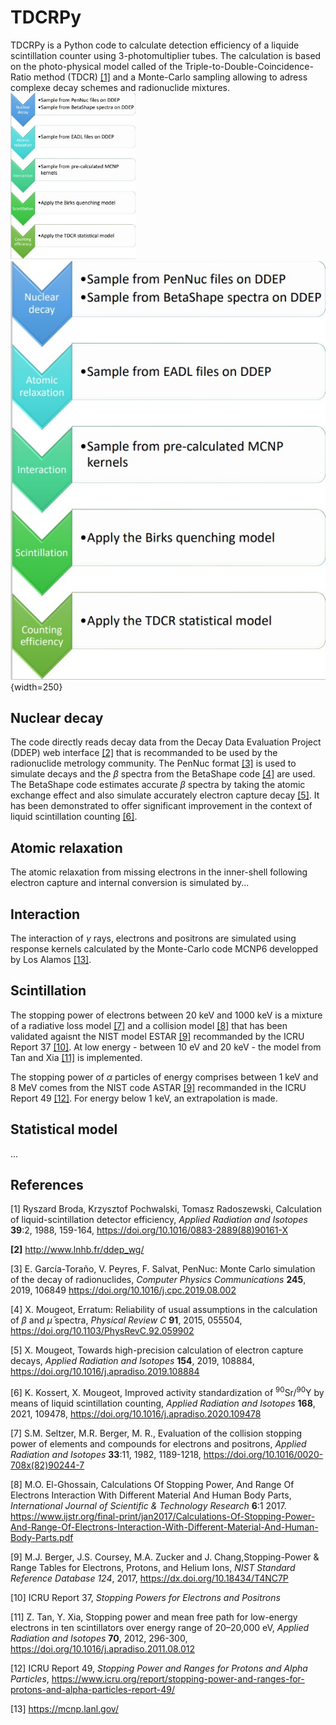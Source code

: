 # TDCRPy

TDCRPy is a Python code to calculate detection efficiency of a liquide scintillation counter using 3-photomultiplier tubes.
The calculation is based on the photo-physical model called of the Triple-to-Double-Coincidence-Ratio method (TDCR) [[1]](#1) and a Monte-Carlo sampling allowing to adress complexe decay schemes and radionuclide mixtures.
<img src="./FlowChart.jpg" alt="drawing" width="200"/>
![Process of the Monte-Carlo simulation](./FlowChart.jpg){width=250}

## Nuclear decay 

The code directly reads decay data from the Decay Data Evaluation Project (DDEP) web interface [[2]](#2) that is recommanded to be used by the radionuclide metrology community. The PenNuc format [[3]](#3) is used to simulate decays and the $\beta$ spectra from the BetaShape code [[4]](#4) are used. The BetaShape code estimates accurate $\beta$ spectra by taking the atomic exchange effect and also simulate accurately electron capture decay [[5]](#5). It has been demonstrated to offer significant improvement in the context of liquid scintillation counting [[6]](#6).

## Atomic relaxation

The atomic relaxation from missing electrons in the inner-shell following electron capture and internal conversion is simulated by... 

## Interaction

The interaction of $\gamma$ rays, electrons and positrons are simulated using response kernels calculated by the Monte-Carlo code MCNP6 developped by Los Alamos [[13]](#13). 

## Scintillation

The stopping power of electrons between 20 keV and 1000 keV is a mixture of a radiative loss model [[7]](#7) and a collision model [[8]](#8) that has been validated agaisnt the NIST model ESTAR [[9]](#9) recommanded by the ICRU Report 37 [[10]](#10). At low energy - between 10 eV and 20 keV - the model from Tan and Xia [[11]](#11) is implemented.

The stopping power of $\alpha$ particles of energy comprises between 1 keV and 8 MeV comes from the NIST code ASTAR [[9]](#9) recommanded in the ICRU Report 49 [[12]](#12). For energy below 1 keV, an extrapolation is made.

## Statistical model

...

## References

<a id="1">[1]</a> Ryszard Broda, Krzysztof Pochwalski, Tomasz Radoszewski, Calculation of liquid-scintillation detector efficiency, *Applied Radiation and Isotopes* **39**:2, 1988, 159-164, https://doi.org/10.1016/0883-2889(88)90161-X

<b id="2">[2]</b> http://www.lnhb.fr/ddep_wg/

<c id="3">[3]</c> E. García-Toraño, V. Peyres, F. Salvat, PenNuc: Monte Carlo simulation of the decay of radionuclides, *Computer Physics Communications* **245**, 2019, 106849 https://doi.org/10.1016/j.cpc.2019.08.002

<c id="4">[4]</c> X. Mougeot, Erratum: Reliability of usual assumptions in the calculation of $\beta$ and $\bar{\mu}$ spectra, *Physical Review C* **91**, 2015, 055504, https://doi.org/10.1103/PhysRevC.92.059902

<c id="5">[5]</c> X. Mougeot, Towards high-precision calculation of electron capture decays, *Applied Radiation and Isotopes* **154**, 2019, 108884,  https://doi.org/10.1016/j.apradiso.2019.108884

<c id="6">[6]</c> K. Kossert, X. Mougeot, Improved activity standardization of <sup>90</sup>Sr/<sup>90</sup>Y by means of liquid scintillation counting, *Applied Radiation and Isotopes* **168**, 2021, 109478, https://doi.org/10.1016/j.apradiso.2020.109478

<c id="7">[7]</c> S.M. Seltzer, M.R. Berger, M. R., Evaluation of the collision stopping power of elements and compounds for electrons and positrons, *Applied Radiation and Isotopes* **33**:11, 1982, 1189-1218, https://doi.org/10.1016/0020-708x(82)90244-7

<c id="8">[8]</c> M.O. El-Ghossain, Calculations Of Stopping Power, And Range Of Electrons Interaction With Different Material And Human Body Parts, *International Journal of Scientific & Technology Research* **6**:1 2017. https://www.ijstr.org/final-print/jan2017/Calculations-Of-Stopping-Power-And-Range-Of-Electrons-Interaction-With-Different-Material-And-Human-Body-Parts.pdf

<c id="9">[9]</c> M.J. Berger, J.S. Coursey, M.A. Zucker and J. Chang,Stopping-Power & Range Tables for Electrons, Protons, and Helium Ions, *NIST Standard Reference Database 124*, 2017, https://dx.doi.org/10.18434/T4NC7P

<c id="10">[10]</c> ICRU Report 37, *Stopping Powers for Electrons and Positrons*

<c id="11">[11]</c> Z. Tan, Y. Xia, Stopping power and mean free path for low-energy electrons in ten scintillators over energy range of 20–20,000 eV, *Applied Radiation and Isotopes* **70**, 2012, 296-300, https://doi.org/10.1016/j.apradiso.2011.08.012

<c id="12">[12]</c> ICRU Report 49, *Stopping Power and Ranges for Protons and Alpha Particles*, https://www.icru.org/report/stopping-power-and-ranges-for-protons-and-alpha-particles-report-49/

<c id="13">[13]</c> https://mcnp.lanl.gov/
